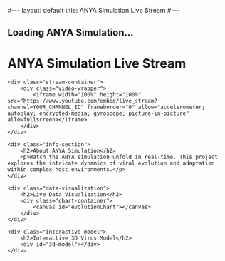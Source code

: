 #---
layout: default
title: ANYA Simulation Live Stream
#---

<div class="page-transition-overlay">
    <div class="page-transition-content">
        <h2>Loading ANYA Simulation...</h2>
        <div class="loading-spinner"></div>
    </div>
</div>

<div class="container">
    <h1 class="title">ANYA Simulation Live Stream</h1>
    
    <div class="stream-container">
        <div class="video-wrapper">
            <iframe width="100%" height="100%" src="https://www.youtube.com/embed/live_stream?channel=YOUR_CHANNEL_ID" frameborder="0" allow="accelerometer; autoplay; encrypted-media; gyroscope; picture-in-picture" allowfullscreen></iframe>
        </div>
    </div>

    <div class="info-section">
        <h2>About ANYA Simulation</h2>
        <p>Watch the ANYA simulation unfold in real-time. This project explores the intricate dynamics of viral evolution and adaptation within complex host environments.</p>
    </div>

    <div class="data-visualization">
        <h2>Live Data Visualization</h2>
        <div class="chart-container">
            <canvas id="evolutionChart"></canvas>
        </div>
    </div>

    <div class="interactive-model">
        <h2>Interactive 3D Virus Model</h2>
        <div id="3d-model"></div>
    </div>
</div>

<link rel="stylesheet" href="{{ '/assets/css/stream-transition.css' | relative_url }}">
<script src="{{ '/assets/js/stream-transition.js' | relative_url }}"></script>

<script src="https://cdnjs.cloudflare.com/ajax/libs/animejs/3.2.1/anime.min.js"></script>
<script src="https://cdnjs.cloudflare.com/ajax/libs/Chart.js/3.7.0/chart.min.js"></script>
<script src="https://cdnjs.cloudflare.com/ajax/libs/three.js/r128/three.min.js"></script>

<script>
// Three.js 3D model
const scene = new THREE.Scene();
const camera = new THREE.PerspectiveCamera(75, 1, 0.1, 1000);
const renderer = new THREE.WebGLRenderer();
renderer.setSize(400, 400);
document.getElementById('3d-model').appendChild(renderer.domElement);

const geometry = new THREE.SphereGeometry(1, 32, 32);
const material = new THREE.MeshPhongMaterial({color: 0x00ff9d});
const sphere = new THREE.Mesh(geometry, material);
scene.add(sphere);

const light = new THREE.PointLight(0xffffff, 1, 100);
light.position.set(10, 10, 10);
scene.add(light);

camera.position.z = 5;

function animate() {
  requestAnimationFrame(animate);
  sphere.rotation.x += 0.01;
  sphere.rotation.y += 0.01;
  renderer.render(scene, camera);
}
animate();

// Simulated live data update
setInterval(() => {
  const newData1 = Math.floor(Math.random() * 20);
  const newData2 = Math.floor(Math.random() * 20);
  evolutionChart.data.labels.push('Day ' + (evolutionChart.data.labels.length + 1));
  evolutionChart.data.datasets[0].data.push(newData1);
  evolutionChart.data.datasets[1].data.push(newData2);
  evolutionChart.data.labels.shift();
  evolutionChart.data.datasets[0].data.shift();
  evolutionChart.data.datasets[1].data.shift();
  evolutionChart.update();
}, 5000);
</script>